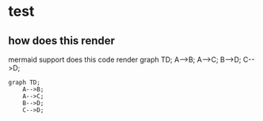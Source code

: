 # test
## how does this render

mermaid support
does this code render
graph TD;
    A-->B;
    A-->C;
    B-->D;
    C-->D;

```mermaid
graph TD;
    A-->B;
    A-->C;
    B-->D;
    C-->D;
```
